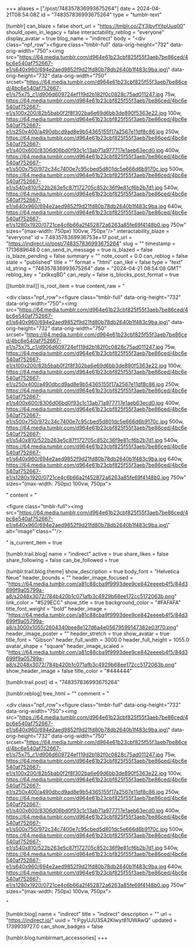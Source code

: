 +++
aliases = ["/post/748357836993675264"]
date = 2024-04-21T08:54:08Z
id = "748357836993675264"
type = "tumblr-text"

[tumblr]
can_blaze = false
short_url = "https://tmblr.co/ZY3jbyfYitpUuq00"
should_open_in_legacy = false
interactability_reblog = "everyone"
display_avatar = true
blog_name = "indirect"
body = "<div class=\"npf_row\"><figure class=\"tmblr-full\" data-orig-height=\"732\" data-orig-width=\"750\"><img src=\"https://64.media.tumblr.com/d964e61b23cbf825f55f3aeb7be86ced/4bc6e540af752667-e1/s640x960/694e2aed9852f9d21fd80b78db2640b1f483c9ba.jpg\" data-orig-height=\"732\" data-orig-width=\"750\" srcset=\"https://64.media.tumblr.com/d964e61b23cbf825f55f3aeb7be86ced/4bc6e540af752667-e1/s75x75_c1/d906d609724ef119d2b182f0c0828c75ad011247.jpg 75w, https://64.media.tumblr.com/d964e61b23cbf825f55f3aeb7be86ced/4bc6e540af752667-e1/s100x200/82b5bab0f2f8f302ba6e69d6bb3de890f5363e22.jpg 100w, https://64.media.tumblr.com/d964e61b23cbf825f55f3aeb7be86ced/4bc6e540af752667-e1/s250x400/a490dbcd9ad8e9b54365155f17a2567e11df8c86.jpg 250w, https://64.media.tumblr.com/d964e61b23cbf825f55f3aeb7be86ced/4bc6e540af752667-e1/s400x600/8306d06bd0f93c1c13ab71a977717e1aeb63ecd0.jpg 400w, https://64.media.tumblr.com/d964e61b23cbf825f55f3aeb7be86ced/4bc6e540af752667-e1/s500x750/972c34c7400e7c95cbed5d801dc5e666d6b9170c.jpg 500w, https://64.media.tumblr.com/d964e61b23cbf825f55f3aeb7be86ced/4bc6e540af752667-e1/s540x810/522b263e5c87f172705c852c36f9e81cf6b2b7d1.jpg 540w, https://64.media.tumblr.com/d964e61b23cbf825f55f3aeb7be86ced/4bc6e540af752667-e1/s640x960/694e2aed9852f9d21fd80b78db2640b1f483c9ba.jpg 640w, https://64.media.tumblr.com/d964e61b23cbf825f55f3aeb7be86ced/4bc6e540af752667-e1/s1280x1920/0721ce4c6b66a2f452872a6263a85fe69f4148b0.jpg 750w\" sizes=\"(max-width: 750px) 100vw, 750px\"/></figure></div>"
interactability_blaze = "everyone"
id = 7.483578369936753e+17
post_url = "https://indirect.io/post/748357836993675264"
slug = ""
timestamp = 1713689648.0
can_send_in_message = true
is_blazed = false
is_blaze_pending = false
summary = ""
note_count = 0.0
can_reblog = false
state = "published"
title = ""
format = "html"
can_like = false
type = "text"
id_string = "748357836993675264"
date = "2024-04-21 08:54:08 GMT"
reblog_key = "zxlkxqBD"
can_reply = false
is_blocks_post_format = true

[[tumblr.trail]]
is_root_item = true
content_raw = "<p><div class=\"npf_row\"><figure class=\"tmblr-full\" data-orig-height=\"732\" data-orig-width=\"750\"><img src=\"https://64.media.tumblr.com/d964e61b23cbf825f55f3aeb7be86ced/4bc6e540af752667-e1/s640x960/694e2aed9852f9d21fd80b78db2640b1f483c9ba.jpg\" data-orig-height=\"732\" data-orig-width=\"750\" srcset=\"https://64.media.tumblr.com/d964e61b23cbf825f55f3aeb7be86ced/4bc6e540af752667-e1/s75x75_c1/d906d609724ef119d2b182f0c0828c75ad011247.jpg 75w, https://64.media.tumblr.com/d964e61b23cbf825f55f3aeb7be86ced/4bc6e540af752667-e1/s100x200/82b5bab0f2f8f302ba6e69d6bb3de890f5363e22.jpg 100w, https://64.media.tumblr.com/d964e61b23cbf825f55f3aeb7be86ced/4bc6e540af752667-e1/s250x400/a490dbcd9ad8e9b54365155f17a2567e11df8c86.jpg 250w, https://64.media.tumblr.com/d964e61b23cbf825f55f3aeb7be86ced/4bc6e540af752667-e1/s400x600/8306d06bd0f93c1c13ab71a977717e1aeb63ecd0.jpg 400w, https://64.media.tumblr.com/d964e61b23cbf825f55f3aeb7be86ced/4bc6e540af752667-e1/s500x750/972c34c7400e7c95cbed5d801dc5e666d6b9170c.jpg 500w, https://64.media.tumblr.com/d964e61b23cbf825f55f3aeb7be86ced/4bc6e540af752667-e1/s540x810/522b263e5c87f172705c852c36f9e81cf6b2b7d1.jpg 540w, https://64.media.tumblr.com/d964e61b23cbf825f55f3aeb7be86ced/4bc6e540af752667-e1/s640x960/694e2aed9852f9d21fd80b78db2640b1f483c9ba.jpg 640w, https://64.media.tumblr.com/d964e61b23cbf825f55f3aeb7be86ced/4bc6e540af752667-e1/s1280x1920/0721ce4c6b66a2f452872a6263a85fe69f4148b0.jpg 750w\" sizes=\"(max-width: 750px) 100vw, 750px\"></figure></div></p>"
content = "<p><figure class=\"tmblr-full\"><img src=\"https://64.media.tumblr.com/d964e61b23cbf825f55f3aeb7be86ced/4bc6e540af752667-e1/s640x960/694e2aed9852f9d21fd80b78db2640b1f483c9ba.jpg\" alt=\"image\" class=\"\"/></figure></p>"
is_current_item = true

[tumblr.trail.blog]
name = "indirect"
active = true
share_likes = false
share_following = false
can_be_followed = true

[tumblr.trail.blog.theme]
show_description = true
body_font = "Helvetica Neue"
header_bounds = ""
header_image_focused = "https://64.media.tumblr.com/a81c88cba9f9993dee9ce842eeeeb4f5/84d3699f9a05799a-a8/s2048x3072/784b420b1c071afb3c4929b68ee172cc5172063b.png"
link_color = "#529ECC"
show_title = true
background_color = "#FAFAFA"
title_font_weight = "bold"
header_image = "https://64.media.tumblr.com/a81c88cba9f9993dee9ce842eeeeb4f5/84d3699f9a05799a-a8/s3000x1055/2604340bee8e127d6a4e05679599147382e03f70.png"
header_image_poster = ""
header_stretch = true
show_avatar = true
title_font = "Gibson"
header_full_width = 3000.0
header_full_height = 1055.0
avatar_shape = "square"
header_image_scaled = "https://64.media.tumblr.com/a81c88cba9f9993dee9ce842eeeeb4f5/84d3699f9a05799a-a8/s2048x3072/784b420b1c071afb3c4929b68ee172cc5172063b.png"
show_header_image = false
title_color = "#444444"

[tumblr.trail.post]
id = "748357836993675264"

[tumblr.reblog]
tree_html = ""
comment = "<p><div class=\"npf_row\"><figure class=\"tmblr-full\" data-orig-height=\"732\" data-orig-width=\"750\"><img src=\"https://64.media.tumblr.com/d964e61b23cbf825f55f3aeb7be86ced/4bc6e540af752667-e1/s640x960/694e2aed9852f9d21fd80b78db2640b1f483c9ba.jpg\" data-orig-height=\"732\" data-orig-width=\"750\" srcset=\"https://64.media.tumblr.com/d964e61b23cbf825f55f3aeb7be86ced/4bc6e540af752667-e1/s75x75_c1/d906d609724ef119d2b182f0c0828c75ad011247.jpg 75w, https://64.media.tumblr.com/d964e61b23cbf825f55f3aeb7be86ced/4bc6e540af752667-e1/s100x200/82b5bab0f2f8f302ba6e69d6bb3de890f5363e22.jpg 100w, https://64.media.tumblr.com/d964e61b23cbf825f55f3aeb7be86ced/4bc6e540af752667-e1/s250x400/a490dbcd9ad8e9b54365155f17a2567e11df8c86.jpg 250w, https://64.media.tumblr.com/d964e61b23cbf825f55f3aeb7be86ced/4bc6e540af752667-e1/s400x600/8306d06bd0f93c1c13ab71a977717e1aeb63ecd0.jpg 400w, https://64.media.tumblr.com/d964e61b23cbf825f55f3aeb7be86ced/4bc6e540af752667-e1/s500x750/972c34c7400e7c95cbed5d801dc5e666d6b9170c.jpg 500w, https://64.media.tumblr.com/d964e61b23cbf825f55f3aeb7be86ced/4bc6e540af752667-e1/s540x810/522b263e5c87f172705c852c36f9e81cf6b2b7d1.jpg 540w, https://64.media.tumblr.com/d964e61b23cbf825f55f3aeb7be86ced/4bc6e540af752667-e1/s640x960/694e2aed9852f9d21fd80b78db2640b1f483c9ba.jpg 640w, https://64.media.tumblr.com/d964e61b23cbf825f55f3aeb7be86ced/4bc6e540af752667-e1/s1280x1920/0721ce4c6b66a2f452872a6263a85fe69f4148b0.jpg 750w\" sizes=\"(max-width: 750px) 100vw, 750px\"></figure></div></p>"

[tumblr.blog]
name = "indirect"
title = "indirect"
description = ""
url = "https://indirect.io/"
uuid = "t:PgyUJU3SA2Klwyt81UWAwQ"
updated = 1739939727.0
can_show_badges = false

[tumblr.blog.tumblrmart_accessories]
+++
